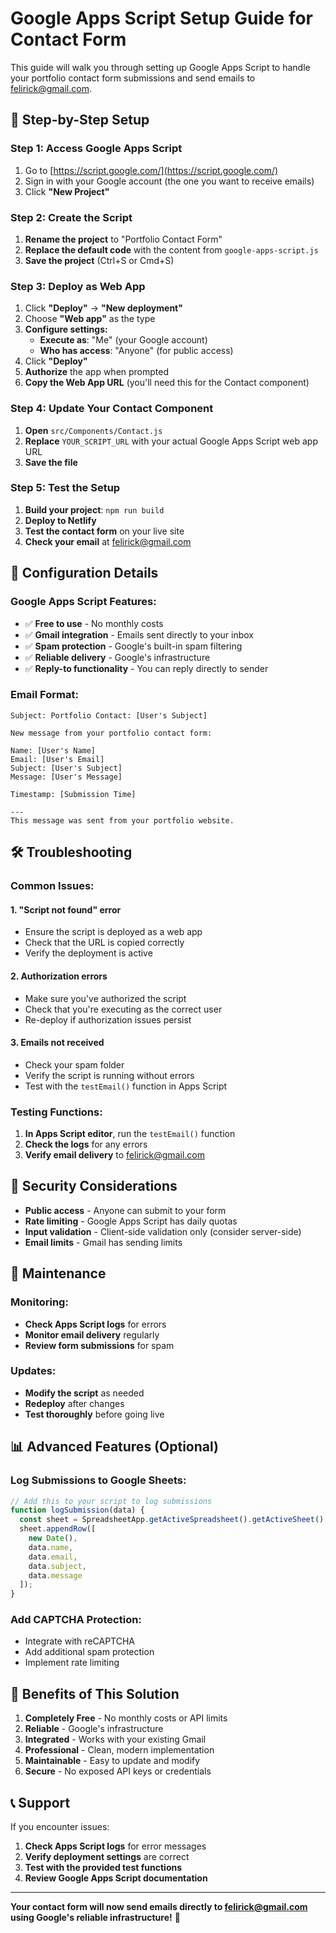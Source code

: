 # Google Apps Script Setup Guide for Contact Form

This guide will walk you through setting up Google Apps Script to handle your portfolio contact form submissions and send emails to felirick@gmail.com.

## 🚀 **Step-by-Step Setup**

### **Step 1: Access Google Apps Script**
1. Go to [https://script.google.com/](https://script.google.com/)
2. Sign in with your Google account (the one you want to receive emails)
3. Click **"New Project"**

### **Step 2: Create the Script**
1. **Rename the project** to "Portfolio Contact Form"
2. **Replace the default code** with the content from `google-apps-script.js`
3. **Save the project** (Ctrl+S or Cmd+S)

### **Step 3: Deploy as Web App**
1. Click **"Deploy"** → **"New deployment"**
2. Choose **"Web app"** as the type
3. **Configure settings:**
   - **Execute as**: "Me" (your Google account)
   - **Who has access**: "Anyone" (for public access)
4. Click **"Deploy"**
5. **Authorize** the app when prompted
6. **Copy the Web App URL** (you'll need this for the Contact component)

### **Step 4: Update Your Contact Component**
1. **Open** `src/Components/Contact.js`
2. **Replace** `YOUR_SCRIPT_URL` with your actual Google Apps Script web app URL
3. **Save the file**

### **Step 5: Test the Setup**
1. **Build your project**: `npm run build`
2. **Deploy to Netlify**
3. **Test the contact form** on your live site
4. **Check your email** at felirick@gmail.com

## 🔧 **Configuration Details**

### **Google Apps Script Features:**
- ✅ **Free to use** - No monthly costs
- ✅ **Gmail integration** - Emails sent directly to your inbox
- ✅ **Spam protection** - Google's built-in spam filtering
- ✅ **Reliable delivery** - Google's infrastructure
- ✅ **Reply-to functionality** - You can reply directly to sender

### **Email Format:**
```
Subject: Portfolio Contact: [User's Subject]

New message from your portfolio contact form:

Name: [User's Name]
Email: [User's Email]
Subject: [User's Subject]
Message: [User's Message]

Timestamp: [Submission Time]

---
This message was sent from your portfolio website.
```

## 🛠️ **Troubleshooting**

### **Common Issues:**

#### **1. "Script not found" error**
- Ensure the script is deployed as a web app
- Check that the URL is copied correctly
- Verify the deployment is active

#### **2. Authorization errors**
- Make sure you've authorized the script
- Check that you're executing as the correct user
- Re-deploy if authorization issues persist

#### **3. Emails not received**
- Check your spam folder
- Verify the script is running without errors
- Test with the `testEmail()` function in Apps Script

### **Testing Functions:**
1. **In Apps Script editor**, run the `testEmail()` function
2. **Check the logs** for any errors
3. **Verify email delivery** to felirick@gmail.com

## 📱 **Security Considerations**

- **Public access** - Anyone can submit to your form
- **Rate limiting** - Google Apps Script has daily quotas
- **Input validation** - Client-side validation only (consider server-side)
- **Email limits** - Gmail has sending limits

## 🔄 **Maintenance**

### **Monitoring:**
- **Check Apps Script logs** for errors
- **Monitor email delivery** regularly
- **Review form submissions** for spam

### **Updates:**
- **Modify the script** as needed
- **Redeploy** after changes
- **Test thoroughly** before going live

## 📊 **Advanced Features (Optional)**

### **Log Submissions to Google Sheets:**
```javascript
// Add this to your script to log submissions
function logSubmission(data) {
  const sheet = SpreadsheetApp.getActiveSpreadsheet().getActiveSheet();
  sheet.appendRow([
    new Date(),
    data.name,
    data.email,
    data.subject,
    data.message
  ]);
}
```

### **Add CAPTCHA Protection:**
- Integrate with reCAPTCHA
- Add additional spam protection
- Implement rate limiting

## 🎯 **Benefits of This Solution**

1. **Completely Free** - No monthly costs or API limits
2. **Reliable** - Google's infrastructure
3. **Integrated** - Works with your existing Gmail
4. **Professional** - Clean, modern implementation
5. **Maintainable** - Easy to update and modify
6. **Secure** - No exposed API keys or credentials

## 📞 **Support**

If you encounter issues:
1. **Check Apps Script logs** for error messages
2. **Verify deployment settings** are correct
3. **Test with the provided test functions**
4. **Review Google Apps Script documentation**

---

**Your contact form will now send emails directly to felirick@gmail.com using Google's reliable infrastructure!** 🎉
